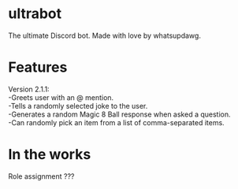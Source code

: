 # ultrabot
The ultimate Discord bot. Made with love by whatsupdawg.

# Features
Version 2.1.1:<br>
-Greets user with an @ mention.<br>
-Tells a randomly selected joke to the user.<br>
-Generates a random Magic 8 Ball response when asked a question.<br>
-Can randomly pick an item from a list of comma-separated items.<br>

# In the works
Role assignment
???
